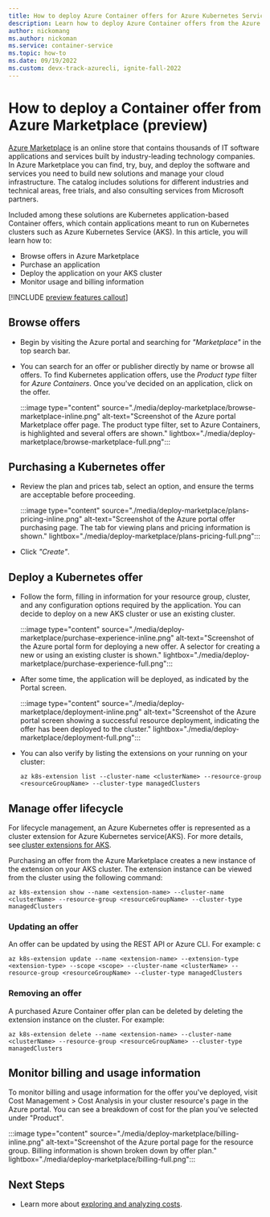```yaml
---
title: How to deploy Azure Container offers for Azure Kubernetes Service (AKS) from the Azure Marketplace 
description: Learn how to deploy Azure Container offers from the Azure Marketplace on an Azure Kubernetes Service (AKS) cluster.
author: nickomang
ms.author: nickoman
ms.service: container-service
ms.topic: how-to
ms.date: 09/19/2022
ms.custom: devx-track-azurecli, ignite-fall-2022
---
```


# How to deploy a Container offer from Azure Marketplace (preview)

[Azure Marketplace][azure-marketplace] is an online store that contains thousands of IT software applications and services built by industry-leading technology companies. In Azure Marketplace you can find, try, buy, and deploy the software and services you need to build new solutions and manage your cloud infrastructure. The catalog includes solutions for different industries and technical areas, free trials, and also consulting services from Microsoft partners.

Included among these solutions are Kubernetes application-based Container offers, which contain applications meant to run on Kubernetes clusters such as Azure Kubernetes Service (AKS). In this article, you will learn how to:

- Browse offers in Azure Marketplace
- Purchase an application
- Deploy the application on your AKS cluster
- Monitor usage and billing information

[!INCLUDE [preview features callout](./includes/preview/preview-callout.md)]

## Browse offers

- Begin by visiting the Azure portal and searching for *"Marketplace"* in the top search bar.

- You can search for an offer or publisher directly by name or browse all offers. To find Kubernetes application offers, use the *Product type* filter for *Azure Containers*. Once you've decided on an application, click on the offer.

    :::image type="content" source="./media/deploy-marketplace/browse-marketplace-inline.png" alt-text="Screenshot of the Azure portal Marketplace offer page. The product type filter, set to Azure Containers, is highlighted and several offers are shown." lightbox="./media/deploy-marketplace/browse-marketplace-full.png":::

## Purchasing a Kubernetes offer

- Review the plan and prices tab, select an option, and ensure the terms are acceptable before proceeding.

    :::image type="content" source="./media/deploy-marketplace/plans-pricing-inline.png" alt-text="Screenshot of the Azure portal offer purchasing page. The tab for viewing plans and pricing information is shown." lightbox="./media/deploy-marketplace/plans-pricing-full.png":::

- Click *"Create"*.

## Deploy a Kubernetes offer

- Follow the form, filling in information for your resource group, cluster, and any configuration options required by the application. You can decide to deploy on a new AKS cluster or use an existing cluster.

    :::image type="content" source="./media/deploy-marketplace/purchase-experience-inline.png" alt-text="Screenshot of the Azure portal form for deploying a new offer. A selector for creating a new or using an existing cluster is shown." lightbox="./media/deploy-marketplace/purchase-experience-full.png":::

- After some time, the application will be deployed, as indicated by the Portal screen.

    :::image type="content" source="./media/deploy-marketplace/deployment-inline.png" alt-text="Screenshot of the Azure portal screen showing a successful resource deployment, indicating the offer has been deployed to the cluster." lightbox="./media/deploy-marketplace/deployment-full.png":::

- You can also verify by listing the extensions on your running on your cluster:

    ```azurecli-interactive
    az k8s-extension list --cluster-name <clusterName> --resource-group <resourceGroupName> --cluster-type managedClusters
    ```

## Manage offer lifecycle

For lifecycle management, an Azure Kubernetes offer is represented as a cluster extension for Azure Kubernetes service(AKS). For more details, see [cluster extensions for AKS][cluster-extensions].

Purchasing an offer from the Azure Marketplace creates a new instance of the extension on your AKS cluster. The extension instance can be viewed from the cluster using the following command:

```azurecli-interactive
az k8s-extension show --name <extension-name> --cluster-name <clusterName> --resource-group <resourceGroupName> --cluster-type managedClusters
```

### Updating an offer

An offer can be updated by using the REST API or Azure CLI. For example:
c
```azurecli-interactive
az k8s-extension update --name <extension-name> --extension-type <extension-type> --scope <scope> --cluster-name <clusterName> --resource-group <resourceGroupName> --cluster-type managedClusters
```

### Removing an offer

A purchased Azure Container offer plan can be deleted by deleting the extension instance on the cluster. For example:

```azurecli-interactive
az k8s-extension delete --name <extension-name> --cluster-name <clusterName> --resource-group <resourceGroupName> --cluster-type managedClusters
```

## Monitor billing and usage information

To monitor billing and usage information for the offer you've deployed, visit Cost Management > Cost Analysis in your cluster resource's page in the Azure portal. You can see a breakdown of cost for the plan you've selected under "Product".

:::image type="content" source="./media/deploy-marketplace/billing-inline.png" alt-text="Screenshot of the Azure portal page for the resource group. Billing information is shown broken down by offer plan." lightbox="./media/deploy-marketplace/billing-full.png":::

## Next Steps

- Learn more about [exploring and analyzing costs][billing].

<!-- LINKS -->
[azure-marketplace]: /marketplace/azure-marketplace-overview
[cluster-extensions]: ./cluster-extensions.md
[billing]: ../cost-management-billing/costs/quick-acm-cost-analysis.md
